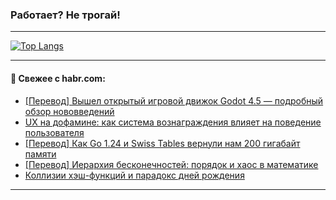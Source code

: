 ### Работает? Не трогай!

---
<!--
#### 🛠️ Technical stack:

![Java](https://img.shields.io/badge/Java-informational?logo=Oracle&style=flat&logoColor=white&color=FF4500)
![Kotlin](https://img.shields.io/badge/Kotlin-informational?logo=Kotlin&style=flat&logoColor=white&color=774D97)
![TS](https://img.shields.io/badge/TypeScript-informational?logo=typeScript&style=flat&logoColor=black&color=017acc)
![Python](https://img.shields.io/badge/Python-informational?logo=Python&style=flat&logoColor=black&color=ffdd54) <br>
![Spring](https://img.shields.io/badge/Spring-informational?logo=Spring&style=flat&logoColor=white&color=6DB33F) 
![SpringBoot](https://img.shields.io/badge/SpringBoot-informational?logo=SpringBoot&style=flat&logoColor=white&color=6DB33F)
![Nest](https://img.shields.io/badge/NestJS-informational?logo=NestJS&style=flat&logoColor=white&color=E0234E) 
![NodeJS](https://img.shields.io/badge/NodeJS-informational?logo=node.js&style=flat&logoColor=white&color=70A760)<br>
![PostgreSQL](https://img.shields.io/badge/PostgreSQL-informational?logo=PostgreSQL&style=flat&logoColor=white&color=DAA520)
![MongoDB](https://img.shields.io/badge/MongoDB-informational?logo=MongoDB&style=flat&logoColor=white&color=870000)
![Apache](https://img.shields.io/badge/Apache-informational?logo=apache&style=flat&logoColor=white&color=f74e28)

___ 
-->

<!--- #### 🛠️ : --->

[![Top Langs](https://github-readme-stats-82jvfl3w3-advtsettinggmailcoms-projects.vercel.app/api/top-langs/?username=zloylis&langs_count=10&hide_title=true&title_color=e6edf3&size_weight=0.5&count_weight=0.5&layout=compact&hide_progress=true&hide_border=true&theme=dracula&hide=css,makefile,cmake)](https://github.com/zloylis)

<!---


####  :octocat:&nbsp;&nbsp; Статистика:

![GitHub stats](https://github-readme-stats-u2qms2cxw-advtsettinggmailcoms-projects.vercel.app/api?username=zloylis&show_icons=true&hide_border=true&theme=dracula&title_color=e6edf3&include_all_commits=true&count_private=true&hide_rank=false&hide_title=true&rank_icon=github)
-->
---

#### 💬 Свежее с habr.com:

<!-- BLOG-POST-LIST:START -->
- [[Перевод] Вышел открытый игровой движок Godot 4.5 — подробный обзор нововведений](https://habr.com/ru/articles/948008/?utm_source=habrahabr&utm_medium=rss&utm_campaign=948008)
- [UX на дофамине: как система вознаграждения влияет на поведение пользователя](https://habr.com/ru/companies/bitrix/articles/947396/?utm_source=habrahabr&utm_medium=rss&utm_campaign=947396)
- [[Перевод] Как Go 1.24 и Swiss Tables вернули нам 200 гигабайт памяти](https://habr.com/ru/articles/948860/?utm_source=habrahabr&utm_medium=rss&utm_campaign=948860)
- [[Перевод] Иерархия бесконечностей: порядок и хаос в математике](https://habr.com/ru/companies/first/articles/948666/?utm_source=habrahabr&utm_medium=rss&utm_campaign=948666)
- [Коллизии хэш-функций и парадокс дней рождения](https://habr.com/ru/companies/ruvds/articles/946342/?utm_source=habrahabr&utm_medium=rss&utm_campaign=946342)
<!-- BLOG-POST-LIST:END -->

---
